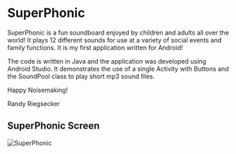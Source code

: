 # SuperPhonic
SuperPhonic is a fun soundboard enjoyed by children and adults all over the world!  It plays 12 different sounds for use at a variety of social events and family functions.  It is my first application written for Android!

The code is written in Java and the application was developed using Android Studio.  It demonstrates the use of a single Activity with Buttons and the SoundPool class to play short mp3 sound files.

Happy Noisemaking!

Randy Riegsecker

## SuperPhonic Screen
![SuperPhonic](https://user-images.githubusercontent.com/120612915/208318737-7e24b732-0279-4cb9-9bc9-e30cb2fcac94.png)

<meta name="google-site-verification" content="yPhOzrUItEixYBKiAwx_1iLmuccU0SQg1sYgzTnDtmo" />
